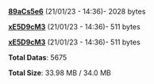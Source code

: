 [**89aCs5e6**](/data/89aCs5e6.txt) (21/01/23 - 14:36)- 2028 bytes

[**xE5D9cM3**](/data/xE5D9cM3.txt) (21/01/23 - 14:36)- 511 bytes

[**xE5D9cM3**](/data/xE5D9cM3.txt) (21/01/23 - 14:36)- 511 bytes

**Total Datas**: 5675

**Total Size**: 33.98 MB / 34.0 MB